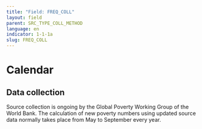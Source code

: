 ```yaml
---
title: "Field: FREQ_COLL"
layout: field
parent: SRC_TYPE_COLL_METHOD
language: en
indicator: 1-1-1a
slug: FREQ_COLL
---
```

# Calendar

## Data collection

Source collection is ongoing by the Global Poverty Working Group of the World Bank. The calculation of new poverty numbers using updated source data normally takes place from May to September every year.